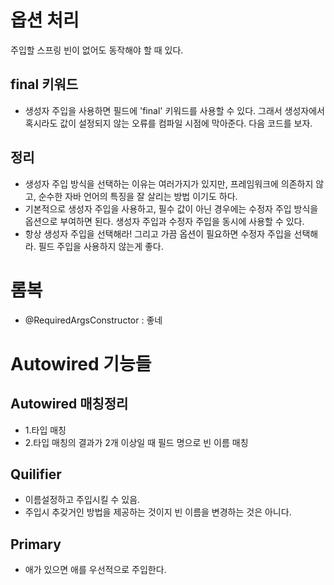 # 옵션 처리

주입할 스프링 빈이 없어도 동작해야 할 때 있다.

## final 키워드
- 생성자 주입을 사용하면 필드에 'final' 키워드를 사용할 수 있다. 그래서 생성자에서 혹시라도 값이 설정되지 않는 오류를 컴파일 시점에 막아준다. 다음 코드를 보자.

## 정리
- 생성자 주입 방식을 선택하는 이유는 여러가지가 있지만, 프레임워크에 의존하지 않고, 순수한 자바 언어의 특징을 잘 살리는 방법 이기도 하다.
- 기본적으로 생성자 주입을 사용하고, 필수 값이 아닌 경우에는 수정자 주입 방식을 옵션으로 부여하면 된다. 생성자 주입과 수정자 주입을 동시에 사용할 수 있다.
- 항상 생성자 주입을 선택해라! 그리고 가끔 옵션이 필요하면 수정자 주입을 선택해라. 필드 주입을 사용하지 않는게 좋다.

# 롬복
- @RequiredArgsConstructor : 좋네

 # Autowired 기능들
 ## Autowired 매칭정리
 - 1.타입 매칭
 - 2.타입 매칭의 결과가 2개 이상일 때 필드 명으로 빈 이름 매칭

## Quilifier
- 이름설정하고 주입시킬 수 있음.
- 주입시 추갖거인 방법을 제공하는 것이지 빈 이름을 변경하는 것은 아니다.

## Primary
- 애가 있으면 애를 우선적으로 주입한다.